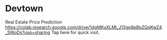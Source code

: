 # Devtown
Real Estate Price Prediction
https://colab.research.google.com/drive/1dgMKuXLMl_J13gp8eBpZQqKwZ4_SWoDs?usp=sharing      Tap here for quick visit.
